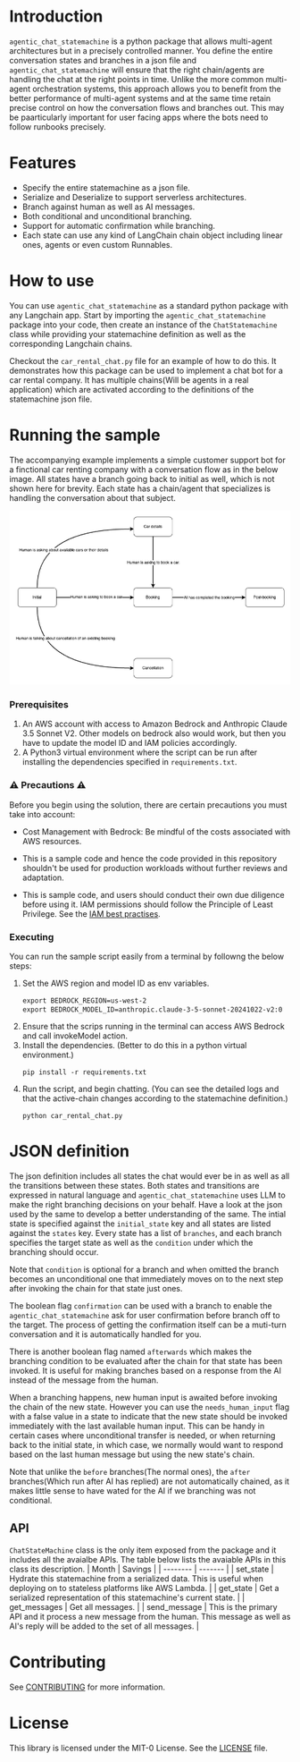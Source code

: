 # Introduction
`agentic_chat_statemachine` is a python package that allows multi-agent architectures but in a precisely controlled manner. You define the entire conversation states and branches in a json file and `agentic_chat_statemachine` will ensure that the right chain/agents are handling the chat at the right points in time. Unlike the more common multi-agent orchestration systems, this approach allows you to benefit from the better performance of multi-agent systems and at the same time retain precise control on how the conversation flows and branches out. This may be paarticularly important for user facing apps where the bots need to follow runbooks precisely.

# Features
- Specify the entire statemachine as a json file.
- Serialize and Deserialize to support serverless architectures.
- Branch against human as well as AI messages.
- Both conditional and unconditional branching.
- Support for automatic confirmation while branching.
- Each state can use any kind of LangChain chain object including linear ones, agents or even custom Runnables.

# How to use
You can use `agentic_chat_statemachine` as a standard python package with any Langchain app. Start by importing the `agentic_chat_statemachine` package into your code, then create an instance of the `ChatStatemachine` class while providing your statemachine definition as well as the corresponding Langchain chains. 

Checkout the `car_rental_chat.py` file for an example of how to do this. It demonstrates how this package can be used to implement a chat bot for a car rental company. It has multiple chains(Will be agents in a real application) which are activated according to the definitions of the statemachine json file. 

# Running the sample
The accompanying example implements a simple customer support bot for a finctional car renting company with a conversation flow as in the below image. All states have a branch going back to initial as well, which is not shown here for brevity. Each state has a chain/agent that specializes is handling the conversation about that subject.

![Sample state definition](state-definition.png)

### Prerequisites
1. An AWS account with access to Amazon Bedrock and Anthropic Claude 3.5 Sonnet V2. Other models on bedrock also would work, but then you have to update the model ID and IAM policies accordingly.
2. A Python3 virtual environment where the script can be run after installing the dependencies specified in `requirements.txt`.

### ⚠️ Precautions ⚠️
Before you begin using the solution, there are certain precautions you must take into account:

- Cost Management with Bedrock: Be mindful of the costs associated with AWS resources.

- This is a sample code and hence the code provided in this repository shouldn't be used for production workloads without further reviews and adaptation.

- This is sample code, and users should conduct their own due diligence before using it. IAM permissions should follow the Principle of Least Privilege. See the [IAM best practises](https://docs.aws.amazon.com/IAM/latest/UserGuide/best-practices.html ).

### Executing
You can run the sample script easily from a terminal by followng the below steps:
1. Set the AWS region and model ID as env variables.
    ```
    export BEDROCK_REGION=us-west-2
    export BEDROCK_MODEL_ID=anthropic.claude-3-5-sonnet-20241022-v2:0
    ```
2. Ensure that the scrips running in the terminal can access AWS Bedrock and call invokeModel action.
3. Install the dependencies. (Better to do this in a python virtual environment.)
    ```
    pip install -r requirements.txt
    ```
4. Run the script, and begin chatting. (You can see the detailed logs and that the active-chain changes according to the statemachine definition.)
    ```
    python car_rental_chat.py 
    ```

# JSON definition
The json definition includes all states the chat would ever be in as well as all the transitions between these states. Both states and transitions are expressed in natural language and `agentic_chat_statemachine` uses LLM to make the right branching decisions on your behalf. Have a look at the json used by the same to develop a better understanding of the same. The intial state is specified against the `initial_state` key and all states are listed against the `states` key. Every state has a list of `branches`, and each branch specifies the target state as well as the `condition` under which the branching should occur.

Note that `condition` is optional for a branch and when omitted the branch becomes an unconditional one that immediately moves on to the next step after invoking the chain for that state just ones.

The boolean flag `confirmation` can be used with a branch to enable the `agentic_chat_statemachine` ask for user confirmation before branch off to the target. The process of getting the confirmation itself can be a muti-turn conversation and it is automatically handled for you.

There is another boolean flag named `afterwards` which makes the branching condition to be evaluated after the chain for that state has been invoked. It is useful for making branches based on a response from the AI instead of the message from the human.

When a branching happens, new human input is awaited before invoking the chain of the new state. However you can use the `needs_human_input` flag with a false value in a state to indicate that the new state should be invoked immediately with the last available human input. This can be handy in certain cases where unconditional transfer is needed, or when returning back to the initial state, in which case, we normally would want to respond based on the last human message but using the new state's chain.

Note that unlike the `before` branches(The normal ones), the `after` branches(Which run after AI has replied) are not automatically chained, as it makes little sense to have wated for the AI if we branching was not conditional.

## API
`ChatStateMachine` class is the only item exposed from the package and it includes all the avaialbe APIs. The table below lists the avaiable APIs in this class its description.
| Month    | Savings |
| -------- | ------- |
| set_state | Hydrate this statemachine from a serialized data. This is useful when deploying on to stateless platforms like AWS Lambda. |
| get_state | Get a serialized representation of this statemachine's current state. |
| get_messages | Get all messages. |
| send_message | This is the primary API and it process a new message from the human. This message as well as AI's reply will be added to the set of all messages. |

# Contributing
See [CONTRIBUTING](CONTRIBUTING.md) for more information.

# License
This library is licensed under the MIT-0 License. See the [LICENSE](LICENSE) file.

